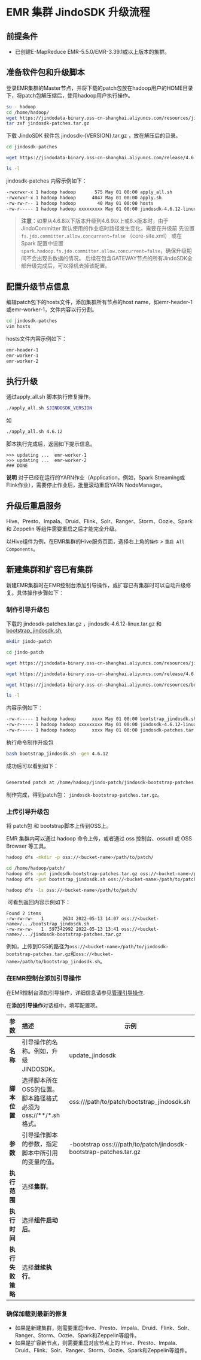 # EMR 集群 JindoSDK 升级流程

## 前提条件

* 已创建E-MapReduce EMR-5.5.0/EMR-3.39.1或以上版本的集群。

## 准备软件包和升级脚本

登录EMR集群的Master节点，并将下载的patch包放在hadoop用户的HOME目录下，将patch包解压缩后，使用hadoop用户执行操作。

```bash
su - hadoop
cd /home/hadoop/
wget https://jindodata-binary.oss-cn-shanghai.aliyuncs.com/resources/jindosdk-patches.tar.gz
tar zxf jindosdk-patches.tar.gz
```

下载 JindoSDK 软件包 jindosdk-{VERSION}.tar.gz ，放在解压后的目录。

```bash
cd jindosdk-patches

wget https://jindodata-binary.oss-cn-shanghai.aliyuncs.com/release/4.6.12/jindosdk-4.6.12-linux.tar.gz

ls -l
```

jindosdk-patches 内容示例如下：
```bash
-rwxrwxr-x 1 hadoop hadoop       575 May 01 00:00 apply_all.sh
-rwxrwxr-x 1 hadoop hadoop      4047 May 01 00:00 apply.sh
-rw-rw-r-- 1 hadoop hadoop        40 May 01 00:00 hosts
-rw-r----- 1 hadoop hadoop xxxxxxxxx May 01 00:00 jindosdk-4.6.12-linux.tar.gz
```

> **注意**：如果从4.6.8以下版本升级到4.6.9以上或6.x版本时，由于 JindoCommitter 默认使用的作业临时路径发生变化，需要在升级前
> 先设置 `fs.jdo.committer.allow.concurrent=false` （core-site.xml）
> 或在 Spark 配置中设置 `spark.hadoop.fs.jdo.committer.allow.concurrent=false`，确保升级期间不会出现丢数据的情况。
> 后续在包含GATEWAY节点的所有JindoSDK全部升级完成后，可以择机去掉该配置。

## 配置升级节点信息

编辑patch包下的hosts文件，添加集群所有节点的host name，如emr-header-1或emr-worker-1，文件内容以行分割。

```bash
cd jindosdk-patches
vim hosts
```

hosts文件内容示例如下：
```bash
emr-header-1
emr-worker-1
emr-worker-2
```

## 执行升级

通过apply_all.sh 脚本执行修复操作。

```bash
./apply_all.sh $JINDOSDK_VERSION
```

如

```bash
./apply_all.sh 4.6.12
```

脚本执行完成后，返回如下提示信息。

```
>>> updating ...  emr-worker-1
>>> updating ...  emr-worker-2
### DONE
```

**说明** 对于已经在运行的YARN作业（Application，例如，Spark Streaming或Flink作业），需要停止作业后，批量滚动重启YARN NodeManager。

## 升级后重启服务

Hive、Presto、Impala、Druid、Flink、Solr、Ranger、Storm、Oozie、Spark 和 Zeppelin 等组件需要重启之后才能完全升级。

以Hive组件为例，在EMR集群的Hive服务页面，选择右上角的`操作` > `重启 All Components`。


## 新建集群和扩容已有集群

新建EMR集群时在EMR控制台添加引导操作，或扩容已有集群时可以自动升级修复。具体操作步骤如下：

### 制作引导升级包

下载的 jindosdk-patches.tar.gz ，jindosdk-4.6.12-linux.tar.gz 和 [bootstrap_jindosdk.sh](https://jindodata-binary.oss-cn-shanghai.aliyuncs.com/resources/bootstrap_jindosdk.sh),

```bash
mkdir jindo-patch

cd jindo-patch

wget https://jindodata-binary.oss-cn-shanghai.aliyuncs.com/resources/jindosdk-patches.tar.gz

wget https://jindodata-binary.oss-cn-shanghai.aliyuncs.com/release/4.6.12/jindosdk-4.6.12-linux.tar.gz

wget https://jindodata-binary.oss-cn-shanghai.aliyuncs.com/resources/bootstrap_jindosdk.sh

ls -l
```

内容示例如下：

```bash
-rw-r----- 1 hadoop hadoop      xxxx May 01 00:00 bootstrap_jindosdk.sh
-rw-r----- 1 hadoop hadoop xxxxxxxxx May 01 00:00 jindosdk-4.6.12-linux.tar.gz
-rw-r----- 1 hadoop hadoop      xxxx May 01 00:00 jindosdk-patches.tar.gz
```

执行命令制作升级包

```bash
bash bootstrap_jindosdk.sh -gen 4.6.12
```

成功后可以看到如下：

```bash

Generated patch at /home/hadoop/jindo-patch/jindosdk-bootstrap-patches.tar.gz

```

制作完成，得到patch包： `jindosdk-bootstrap-patches.tar.gz`。

### 上传引导升级包

将 patch包 和 bootstrap脚本上传到OSS上。

EMR 集群内可以通过 hadoop 命令上传，或者通过 oss 控制台、ossutil 或 OSS Browser 等工具。

```bash
hadoop dfs -mkdir -p oss://<bucket-name>/path/to/patch/

cd /home/hadoop/patch/
hadoop dfs -put jindosdk-bootstrap-patches.tar.gz oss://<bucket-name>/path/to/patch/
hadoop dfs -put bootstrap_jindosdk.sh oss://<bucket-name>/path/to/patch/

hadoop dfs -ls oss://<bucket-name>/path/to/patch/
```

​	可看到返回内容示例如下：

```
Found 2 items
-rw-rw-rw-   1       2634 2022-05-13 14:07 oss://<bucket-name>/.../bootstrap_jindosdk.sh
-rw-rw-rw-   1  597342992 2022-05-13 13:41 oss://<bucket-name>/.../jindosdk-bootstrap-patches.tar.gz
```



例如，上传到OSS的路径为`oss://<bucket-name>/path/to/jindosdk-bootstrap-patches.tar.gz`和`oss://<bucket-name>/path/to/bootstrap_jindosdk.sh`。

### 在EMR控制台添加引导操作

在EMR控制台添加引导操作，详细信息请参见[管理引导操作](https://help.aliyun.com/document_detail/28108.htm#concept-q52-vln-y2b).

在**添加引导操作**对话框中，填写配置项。

| 参数             | 描述                                                         | 示例                                                         |
| :--------------- | :----------------------------------------------------------- | ------------------------------------------------------------ |
| **名称**         | 引导操作的名称。例如，升级JINDOSDK。                        | update_jindosdk                                              |
| **脚本位置**     | 选择脚本所在OSS的位置。脚本路径格式必须为oss://**/*.sh格式。 | oss://<bucket-name>/path/to/patch/bootstrap_jindosdk.sh      |
| **参数**         | 引导操作脚本的参数，指定脚本中所引用的变量的值。             | -bootstrap oss://<bucket-name>/path/to/patch/jindosdk-bootstrap-patches.tar.gz |
| **执行范围**     | 选择**集群**。                                               |                                                              |
| **执行时间**     | 选择**组件启动后**。                                         |                                                              |
| **执行失败策略** | 选择**继续执行**。                                           |                                                              |

### 确保加载到最新的修复
* 如果是新建集群，则需要重启Hive、Presto、Impala、Druid、Flink、Solr、Ranger、Storm、Oozie、Spark和Zeppelin等组件。
* 如果是扩容新节点，则需要重启对应节点上的 Hive、Presto、Impala、Druid、Flink、Solr、Ranger、Storm、Oozie、Spark和Zeppelin等组件。
